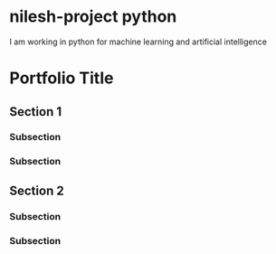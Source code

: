 # nilesh-project python
I am working in python for machine learning and artificial intelligence
# Portfolio Title

## Section 1

### Subsection

### Subsection

## Section 2

### Subsection

### Subsection
